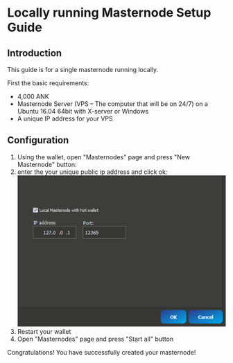Locally running Masternode Setup Guide
=======================
## Introduction ##

This guide is for a single masternode running locally.

First the basic requirements:

 * 4,000 ANK
 * Masternode Server (VPS – The computer that will be on 24/7) on a Ubuntu 16.04 64bit with X-server or Windows
 * A unique IP address for your VPS 

## Configuration ##

1) Using the wallet, open "Masternodes" page and press "New Masternode" button:
2) enter the your unique public ip address and click ok:
![Fig1](img/mn1.png)
3) Restart your wallet
4) Open "Masternodes" page and press "Start all" button

Congratulations! You have successfully created your masternode!
